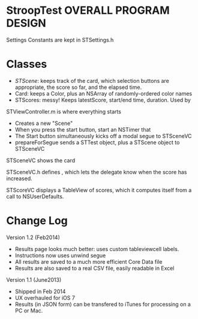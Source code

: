 # StroopTest OVERALL PROGRAM DESIGN

Settings Constants are kept in STSettings.h

# Classes

* *STScene*: keeps track of the card, which selection buttons are appropriate, the score so far, and the elapsed time.
* Card: keeps a Color, plus an NSArray of randomly-ordered color names
* STScores: messy! Keeps latestScore, start/end time, duration.  Used by


STViewController.m is where everything starts

* Creates a new "Scene"
* When you press the start button, start an NSTimer that 
* The Start button simultaneously kicks off a modal segue to STSceneVC
* prepareForSegue sends a STTest object, plus a STScene object to STSceneVC

STSceneVC shows the card

STSceneVC.h defines <STSceneProtocol>, which lets the delegate know when the score has increased.

STScoreVC displays a TableView of scores, which it computes itself from a call to NSUserDefaults.




# Change Log
Version 1.2 (Feb2014)

* Results page looks much better: uses custom tableviewcell labels.
* Instructions now uses unwind segue
* All results are saved to a much more efficient Core Data file
* Results are also saved to a real CSV file, easily readable in Excel




Version 1.1 (June2013)
* Shipped in Feb 2014
* UX overhauled for iOS 7
* Results (in JSON form) can be transfered to iTunes for processing on a PC or Mac.







